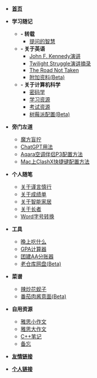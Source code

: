 <!-- docs/_sidebar.md -->
* [**首页**](/)
    <!-- * [慢慢爬](climb/)
    * [飞快地爬](climb/climbing)
    * [我不想爬](climb/IWantClimbing) -->


- **学习随记**
    * **- 转载**
        * [提问的智慧](study_Notes/forwards/ask/)
    * **- 关于英语**
        * [John F. Kennedy演讲](study_Notes/about_English/JFK_speech/)
        * [Twilight Struggle演讲摘录](study_Notes/about_English/Twilight_Struggle_speeches/)
        * [The Road Not Taken](study_Notes/about_English/Road_not_taken/)
        * [附加资料(Beta)](study_Notes/about_English/three_branches_of_governments/)
    * **- 关于计算机科学**
        * [密码学](study_Notes/about_computer_science/cipher/)
        * [学习资源](study_Notes/about_computer_science/study_resources/)
        * [考试资源](study_Notes/about_computer_science/exam_resources/)
        * [树莓派配置(Beta)](study_Notes/about_computer_science/raspberry_pie/)

- **旁门左道**
    * [魔方盲拧](eat_drink_play_laugh/magic_Cube_Blindfolded/)
    * [ChatGPT用法](eat_drink_play_laugh/chatGPT_usage/)
    * [Aqara空调伴侣P3配置方法](eat_drink_play_laugh/Aqara_P3/)
    * [Mac上ClashX快捷键配置方法](eat_drink_play_laugh/AppleScript/)
- **个人随笔**
    * [关于谨言慎行](personal_Notes/close_zyys_mouth/)
    * [关于成绩单](personal_Notes/grade_report/)
    * [关于智能家居](personal_Notes/smart_home/)
    * [关于长者](personal_Notes/about_him/)
    * [Word字号转换](personal_Notes/font_size/)
    <!-- * [关于游戏](personal_Notes/about_game/) -->
- **工具**
    * [晚上吃什么](Tools/Dinner/)
    * [GPA计算器](Tools/GPA_calculator/)
    * [团建AA分账器](Tools/AA_calculator/)
    * [老仓库网盘(Beta)](Tools/NetDisk/)
- **菜谱**
    * [辣炒花蚬子](Recipes/spicy_clam/)
    * [番茄肉酱意面(Beta)](Recipes/Spaghetti_with_meat_sauce/)


- **自用资源**
    * [雅思小作文](personal_resources/IELTS_writing1/)
    * [雅思大作文](personal_resources/IELTS_writing2/)
    * [C++笔记](personal_resources/Cpp_notes/)
    * [备忘](personal_resources/Memo/)


* [**友情链接**](websites_Of_Friends/)

* [**个人链接**](websites_Of_Me/)
